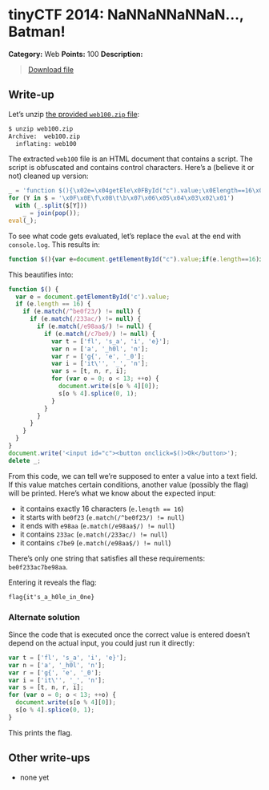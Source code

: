 # tinyCTF 2014: NaNNaNNaNNaN…, Batman!

**Category:** Web
**Points:** 100
**Description:**

> [Download file](web100.zip)

## Write-up

Let’s unzip [the provided `web100.zip` file](web100.zip):

```bash
$ unzip web100.zip
Archive:  web100.zip
  inflating: web100
```

The extracted `web100` file is an HTML document that contains a script. The script is obfuscated and contains control characters. Here’s a (believe it or not) cleaned up version:

```js
_ = 'function $(){\x02e=\x04getEle\x0FById("c").value;\x0Elength==16\x05^be0f23\x01233ac\x01e98aa$\x01c7be9\x07){\x02t\bfl\x03s_a\x03i\x03e}\x06n\ba\x03_h0l\x03n\x06r\bg{\x03e\x03_0\x06i\bit\'\x03_\x03n\x06s=[t,n,r,i];for(\x02o=0;o<13;++o){\t\x0B[0]);\x0B.splice(0,1)}}}\t\'<input id="c"><\f onclick=$()>Ok</\f>\');delete _\x01\x07\x05\x02var \x03","\x04docu\x0F.\x05)\x0Ematch(/\x06"];\x02\x07/)!=null\b=["\t\x04write(\x0Bs[o%4]\fbutton\x0Eif(e.\x0Fment';
for (Y in $ = '\x0F\x0E\f\x0B\t\b\x07\x06\x05\x04\x03\x02\x01')
  with (_.split($[Y]))
    _ = join(pop());
eval(_);
```

To see what code gets evaluated, let’s replace the `eval` at the end with `console.log`. This results in:

```js
function $(){var e=document.getElementById("c").value;if(e.length==16)if(e.match(/^be0f23/)!=null)if(e.match(/233ac/)!=null)if(e.match(/e98aa$/)!=null)if(e.match(/c7be9/)!=null){var t=["fl","s_a","i","e}"];var n=["a","_h0l","n"];var r=["g{","e","_0"];var i=["it'","_","n"];var s=[t,n,r,i];for(var o=0;o<13;++o){document.write(s[o%4][0]);s[o%4].splice(0,1)}}}document.write('<input id="c"><button onclick=$()>Ok</button>');delete _
```

This beautifies into:

```js
function $() {
  var e = document.getElementById('c').value;
  if (e.length == 16) {
    if (e.match(/^be0f23/) != null) {
      if (e.match(/233ac/) != null) {
        if (e.match(/e98aa$/) != null) {
          if (e.match(/c7be9/) != null) {
            var t = ['fl', 's_a', 'i', 'e}'];
            var n = ['a', '_h0l', 'n'];
            var r = ['g{', 'e', '_0'];
            var i = ['it\'', '_', 'n'];
            var s = [t, n, r, i];
            for (var o = 0; o < 13; ++o) {
              document.write(s[o % 4][0]);
              s[o % 4].splice(0, 1);
            }
          }
        }
      }
    }
  }
}
document.write('<input id="c"><button onclick=$()>Ok</button>');
delete _;
```

From this code, we can tell we’re supposed to enter a value into a text field. If this value matches certain conditions, another value (possibly the flag) will be printed. Here’s what we know about the expected input:

* it contains exactly 16 characters (`e.length == 16`)
* it starts with `be0f23` (`e.match(/^be0f23/) != null`)
* it ends with `e98aa` (`e.match(/e98aa$/) != null`)
* it contains `233ac` (`e.match(/233ac/) != null`)
* it contains `c7be9` (`e.match(/e98aa$/) != null`)

There’s only one string that satisfies all these requirements: `be0f233ac7be98aa`.

Entering it reveals the flag:

```
flag{it's_a_h0le_in_0ne}
```

### Alternate solution

Since the code that is executed once the correct value is entered doesn’t depend on the actual input, you could just run it directly:

```js
var t = ['fl', 's_a', 'i', 'e}'];
var n = ['a', '_h0l', 'n'];
var r = ['g{', 'e', '_0'];
var i = ['it\'', '_', 'n'];
var s = [t, n, r, i];
for (var o = 0; o < 13; ++o) {
  document.write(s[o % 4][0]);
  s[o % 4].splice(0, 1);
}
```

This prints the flag.

## Other write-ups

* none yet
